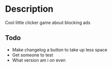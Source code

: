 # Description

Cool little clicker game about blocking ads

## Todo

- Make changelog a button to take up less space
- Get someone to test
- What version am i on even
